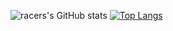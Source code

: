 ![racers's GitHub stats](https://github-readme-stats.vercel.app/api?username=instax-dutta&count_private=true&show_icons=true&theme=radical)
[![Top Langs](https://github-readme-stats.vercel.app/api/top-langs/?username=instax-dutta)](https://github.com/anuraghazra/github-readme-stats)
